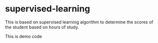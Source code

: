 # supervised-learning

This is based on supervised learning algorithm to determine the scores of the student based on hours of study.

This is demo code
